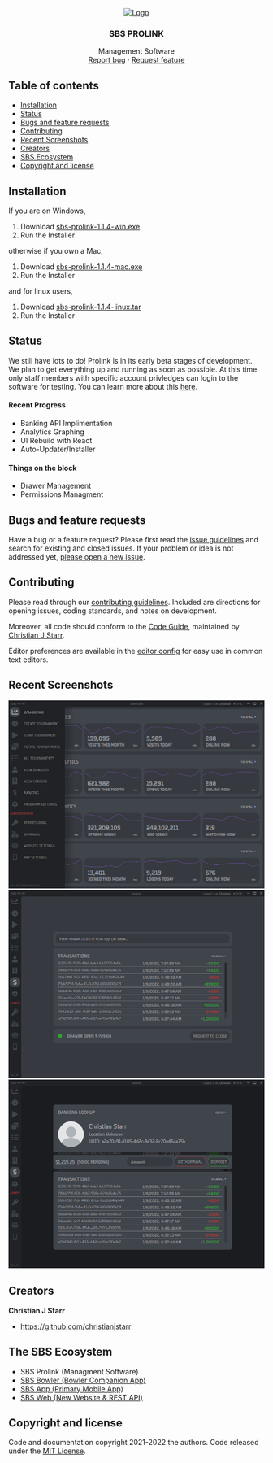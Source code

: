 

<p align="center">
  <a href="https://scratchbowling.pythonanywhere.com">
    <img src="https://scratchbowling.pythonanywhere.com/static/img/SBS_Logo.png" alt="Logo" width=142 >
  </a>

  <h3 align="center">SBS PROLINK</h3>

  <p align="center">
    Management Software
    <br>
    <a href="https://reponame/issues/new?template=bug.md">Report bug</a>
    ·
    <a href="https://reponame/issues/new?template=feature.md&labels=feature">Request feature</a>
  </p>
</p>


## Table of contents

- [Installation](#installation)
- [Status](#status)
- [Bugs and feature requests](#bugs-and-feature-requests)
- [Contributing](#contributing)
- [Recent Screenshots](#recent-screenshots)
- [Creators](#creators)
- [SBS Ecosystem](#the-sbs-ecosystem)
- [Copyright and license](#copyright-and-license)



## Installation

If you are on Windows,

1. Download [sbs-prolink-1.1.4-win.exe]()
2. Run the Installer

otherwise if you own a Mac,
1. Download [sbs-prolink-1.1.4-mac.exe]()
2. Run the Installer

and for linux users,

1. Download [sbs-prolink-1.1.4-linux.tar]()
2. Run the Installer

## Status

We still have lots to do! Prolink is in its early beta stages of development. We plan to get everything up and running as soon as possible. At this time only staff members with specific account privledges can login to the software for testing. You can learn more about this [here](https://scratchbowling.com/).
#### Recent Progress
- Banking API Implimentation
- Analytics Graphing
- UI Rebuild with React
- Auto-Updater/Installer
#### Things on the block
- Drawer Management
- Permissions Managment



## Bugs and feature requests

Have a bug or a feature request? Please first read the [issue guidelines](https://reponame/blob/master/CONTRIBUTING.md) and search for existing and closed issues. If your problem or idea is not addressed yet, [please open a new issue](https://reponame/issues/new).

## Contributing

Please read through our [contributing guidelines](https://reponame/blob/master/CONTRIBUTING.md). Included are directions for opening issues, coding standards, and notes on development.

Moreover, all code should conform to the [Code Guide](https://github.com/mdo/code-guide), maintained by [Christian J Starr](https://github.com/christianjstarr).

Editor preferences are available in the [editor config](https://reponame/blob/master/.editorconfig) for easy use in common text editors. 

## Recent Screenshots
![alt text](https://github.com/ChristianJStarr/sbs-prolink/blob/main/screenshots/Screenshot_1.png?raw=true)
![alt text](https://github.com/ChristianJStarr/sbs-prolink/blob/main/screenshots/Screenshot_2.png?raw=true)
![alt text](https://github.com/ChristianJStarr/sbs-prolink/blob/main/screenshots/Screenshot_3.png?raw=true)

## Creators

**Christian J Starr**

- <https://github.com/christianjstarr>

## The SBS Ecosystem
- SBS Prolink (Managment Software)
- [SBS Bowler (Bowler Companion App)](https://github.com/ChristianJStarr/sbs-bowler)
- [SBS App (Primary Mobile App)](https://github.com/ChristianJStarr/sbs-bowler)
- [SBS Web (New Website & REST API)](https://github.com/ChristianJStarr/Scratch-Bowling-Series-Website)

## Copyright and license

Code and documentation copyright 2021-2022 the authors. Code released under the [MIT License](https://reponame/blob/master/LICENSE).
